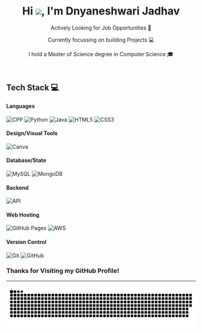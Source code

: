 
<h1 align="center"> Hi <img src="https://raw.githubusercontent.com/MartinHeinz/MartinHeinz/master/wave.gif" width="30">, I'm Dnyaneshwari Jadhav</br> 
</h1>
<p align="center">Actively Looking for Job Opportunities 🚀</p>
<p align="center">Currently focussing on building Projects 💻</p>
<p align="center">I hold a Master of Science degree in Computer Science 🎓</p>
<p align="center">
 <a href="https://dnyaneshwari1999.github.io/portfolio/" target="_blank"><img alt="" src="https://img.shields.io/badge/Portfolio-000?logo=vercel&logoColor=yellow&style=for-the-badge" style="vertical-align:center" /></a>
 <a href="https://dnyaneshwari1999.github.io/MyResume/" target="_blank"><img alt="" src="https://img.shields.io/badge/Resume-000?logo=vercel&logoColor=green&style=for-the-badge" style="vertical-align:center" /></a>
<a href="https://www.linkedin.com/in/dnyaneshwari1999/" target="_blank"><img alt="" src="https://img.shields.io/badge/LinkedIn-000?logo=linkedin&logoColor=0A66C2&style=for-the-badge" style="vertical-align:center" /></a></p>

## Tech Stack 💻
#### Languages
![CPP](https://img.shields.io/badge/cpp-000?style=for-the-badge&logo=cplusplus&logoColor=white)
![Python](https://img.shields.io/badge/python-000?style=for-the-badge&logo=python&logoColor=3670A0)
![Java](https://img.shields.io/badge/-Java-000?style=for-the-badge&logo=java)
![HTML5](https://img.shields.io/badge/-HTML5-000?style=for-the-badge&logo=html5)
![CSS3](https://img.shields.io/badge/-CSS3-000?style=for-the-badge&logo=css3)

#### Design/Visual Tools
![Canva](https://img.shields.io/badge/-Canva-000?style=for-the-badge&logo=canva)

#### Database/State
![MySQL](https://img.shields.io/badge/-MySQL-000?style=for-the-badge&logo=mysql)
![MongoDB](https://img.shields.io/badge/-MongoDB-000?style=for-the-badge&logo=mongodb)

#### Backend
![API](https://img.shields.io/badge/-API-000?style=for-the-badge&logo=fastapi)

#### Web Hosting
![GitHub Pages](https://img.shields.io/badge/-GitHub%20Pages-000?style=for-the-badge&logo=github)
![AWS](https://img.shields.io/badge/-AWS-000?style=for-the-badge&logo=amazonaws)

#### Version Control
![Git](https://img.shields.io/badge/-Git-000?style=for-the-badge&logo=git)
![GitHub](https://img.shields.io/badge/-GitHub-000?style=for-the-badge&logo=github)


### Thanks for Visiting my GitHub Profile!

---
<p align="center">
<img src="https://raw.githubusercontent.com/dnyaneshwari1999/Dnyaneshwari1999/main/github-user-contribution.svg">
</p>
